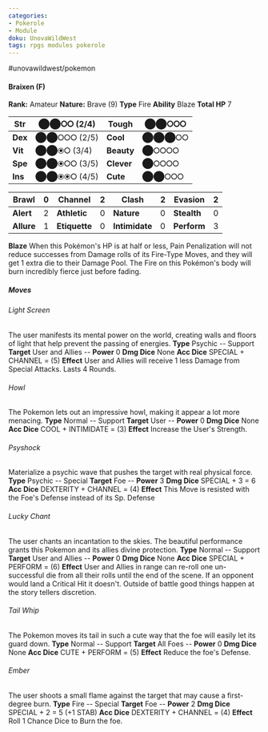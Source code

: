 ```yaml
---
categories:
- Pokerole
- Module
doku: UnovaWildWest
tags: rpgs modules pokerole
---
```

#unovawildwest/pokemon 

#### Braixen (F)

**Rank:** Amateur
**Nature:** Brave (9)
**Type** Fire
**Ability** Blaze
**Total HP** 7

| **Str** | ⬤⬤⭘⭘ (2/4) | **Tough** |  ⬤⬤⭘⭘⭘
|---------|---------------|-----------|--------
| **Dex** | ⬤⬤⭘⭘⭘ (2/5) | **Cool** |  ⬤⬤⬤⭘⭘
| **Vit** | ⬤⬤⦿⭘ (3/4) | **Beauty** |  ⬤⭘⭘⭘⭘
| **Spe** | ⬤⬤⦿⭘⭘ (3/5) | **Clever** |  ⬤⭘⭘⭘⭘
| **Ins** | ⬤⬤⦿⦿⭘ (4/5) | **Cute** |  ⬤⬤⭘⭘⭘

| **Brawl** |  0 | **Channel** | 2 | **Clash** |  2 | **Evasion** | 2
|-----------|----|-------------|---|-----------|----|-------------|---
| **Alert** |  2 | **Athletic** | 0 | **Nature** | 0 | **Stealth** | 0
| **Allure** | 1 | **Etiquette** | 0 | **Intimidate** | 0 | **Perform** | 3

**Blaze** When this Pokémon's HP is at half or less, Pain Penalization will not reduce successes from Damage rolls of its Fire-Type Moves, and they will get 1 extra die to their Damage Pool. 
The Fire on this Pokémon's body will burn incredibly fierce just before fading.

##### Moves

###### Light Screen
The user manifests its mental power on the world, creating walls and floors of light that help prevent the passing of energies.
**Type** Psychic -- Support
**Target** User and Allies -- **Power** 0
**Dmg Dice** None
**Acc Dice** SPECIAL + CHANNEL = (5)
**Effect** User and Allies will receive 1 less Damage from Special Attacks. Lasts 4 Rounds.

###### Howl
The Pokemon lets out an impressive howl, making it appear a lot more menacing.
**Type** Normal -- Support
**Target** User -- **Power** 0
**Dmg Dice** None
**Acc Dice** COOL + INTIMIDATE = (3)
**Effect** Increase the User's Strength.

###### Psyshock
Materialize a psychic wave that pushes the target with real physical force.
**Type** Psychic -- Special
**Target** Foe -- **Power** 3
**Dmg Dice** SPECIAL + 3 = 6
**Acc Dice** DEXTERITY + CHANNEL = (4)
**Effect** This Move is resisted with the Foe's Defense instead of its Sp. Defense

###### Lucky Chant
The user chants an incantation to the skies. The beautiful performance grants this Pokemon and its allies divine protection.
**Type** Normal -- Support
**Target** User and Allies -- **Power** 0
**Dmg Dice** None
**Acc Dice** SPECIAL + PERFORM = (6)
**Effect** User and Allies in range can re-roll one un-successful die from all their rolls until the end of the scene. If an opponent would land a Critical Hit it doesn't. Outside of battle good things happen at the story tellers discretion.

###### Tail Whip
The Pokemon moves its tail in such a cute way that the foe will easily let its guard down.
**Type** Normal -- Support
**Target** All Foes -- **Power** 0
**Dmg Dice** None
**Acc Dice** CUTE + PERFORM = (5)
**Effect** Reduce the foe's Defense.

###### Ember
The user shoots a small flame against the target that may cause a first-degree burn.
**Type** Fire -- Special
**Target** Foe -- **Power** 2
**Dmg Dice** SPECIAL + 2 = 5 (+1 STAB)
**Acc Dice** DEXTERITY + CHANNEL = (4)
**Effect** Roll 1 Chance Dice to Burn the foe.